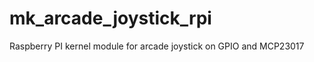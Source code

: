 mk_arcade_joystick_rpi
======================

Raspberry PI kernel module for arcade joystick on GPIO and MCP23017
